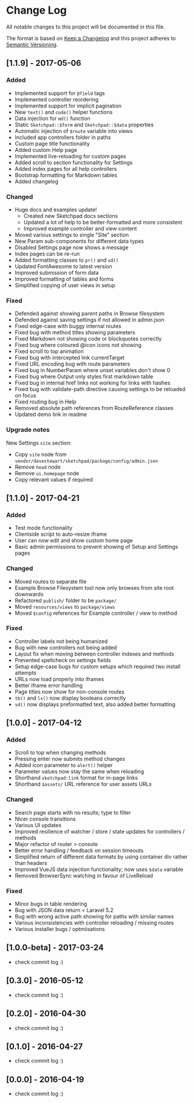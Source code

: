 # Change Log
All notable changes to this project will be documented in this file.

The format is based on [Keep a Changelog](http://keepachangelog.com/)
and this project adheres to [Semantic Versioning](http://semver.org/).


## [1.1.9] - 2017-05-06

### Added

- Implemented support for `@field` tags
- Implemented controller reordering
- Implemented support for implicit pagination
- New `text()` and `code()` helper functions
- Data injection for `md()` function
- Static `Sketchpad::$form` and `Sketchpad::$data` properties
- Automatic injection of `$route` variable into views
- Included app controllers folder in paths
- Custom page title functionality
- Added custom Help page
- Implemented live-reloading for custom pages
- Added scroll to section functionality for Settings
- Added index pages for all help controllers
- Bootstrap formatting for Markdown tables
- Added changelog

### Changed

- Huge docs and examples update!
  - Created new Sketchpad docs sections
  - Updated a lot of help to be better-formatted and more consistent
  - Improved example controller and view content
- Moved various settings to single "Site" section
- New Param sub-components for different data types
- Disabled Settings page now shows a message
- Index pages can be re-run
- Added formatting classes to `pr()` and `vd()`
- Updated FontAwesome to latest version
- Improved submission of form data
- Improved formatting of tables and forms
- Simplified copying of user views in setup

### Fixed

- Defended against showing parent paths in Browse filesystem
- Defended against saving settings if not allowed in admin.json
- Fixed edge-case with buggy internal routes
- Fixed bug with method titles showing parameters
- Fixed Markdown not showing code or blockquotes correctly
- Fixed bug where coloured @icon icons not showing
- Fixed scroll to top animation
- Fixed bug with intercepted link currentTarget
- Fixed URL encoding bug with route parameters
- Fixed bug in NumberParam where unset variables don't show 0
- Fixed bug where Output only styles first markdown table
- Fixed bug in internal href links not working for links with hashes
- Fixed bug with validate-path directive causing settings to be reloaded on focus
- Fixed routing bug in Help
- Removed absolute path references from RouteReference classes
- Updated demo link in readme

### Upgrade notes

New Settings `site` section:

- Copy `site` node from `vendor/davestewart/sketchpad/package/config/admin.json`
- Remove `head` node
- Remove `ui.homepage` node
- Copy relevant values if required


## [1.1.0] - 2017-04-21

### Added

- Test mode functionality 
- Clientside script to auto-resize iframe
- User can now edit and show custom home page
- Basic admin permissions to prevent showing of Setup and Settings pages

### Changed

- Moved routes to separate file
- Example Browse Filesystem tool now only browses from site root downwards
- Refactored `publish/` folder to be `package/`
- Moved `resources/views` to `package/views`
- Moved `$config` references for Example controller / view to method

### Fixed

- Controller labels not being humanized
- Bug with new controllers not being added
- Layout fix when moving between controller indexes and methods
- Prevented spellcheck on settings fields
- Setup edge-case bugs for custom setups which required two install attempts
- URLs now load properly into iframes
- Better iframe error handling
- Page titles now show for non-console routes
- `tb()` and `ls()` now display booleans correctly
- `vd()` now displays preformatted text, also added better formatting


## [1.0.0] - 2017-04-12

### Added

- Scroll to top when changing methods
- Pressing enter now submits method changes
- Added icon parameter to `alert()` helper
- Parameter values now stay the same when reloading
- Shorthand `sketchpad:link` format for in-page links
- Shorthand `$assets/` URL reference for user assets URLs

### Changed

- Search page starts with no results; type to filter
- Nicer console transitions
- Various UI updates
- Improved resilience of watcher / store / state updates for controllers / methods
- Major refactor of router > console
- Better error handling / feedback on session timeouts
- Simplified return of different data formats by using container div rather than headers
- Improved VueJS data injection functionality; now uses `$data` variable
- Removed BrowserSync watching in favour of LiveReload

### Fixed

- Minor bugs in table rendering
- Bug with JSON data return < Laravel 5.2
- Bug with wrong active path showing for paths with similar names
- Various inconsistencies with controller reloading / missing routes
- Various installer bugs / optmiisations


## [1.0.0-beta] - 2017-03-24

- check commit log :)


## [0.3.0] - 2016-05-12

- check commit log :)


## [0.2.0] - 2016-04-30

- check commit log :)


## [0.1.0] - 2016-04-27

- check commit log :)

## [0.0.0] - 2016-04-19

- check commit log :)

